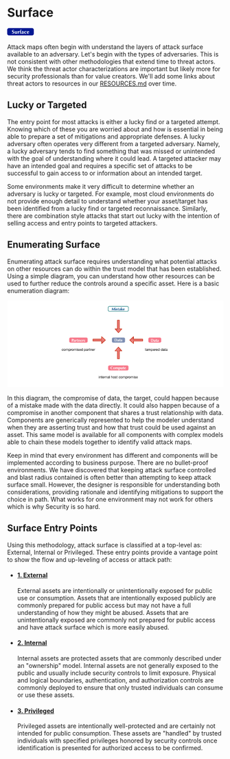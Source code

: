 # Surface
![Surface](../../_images/surface.png)

Attack maps often begin with understand the layers of attack surface available to an adversary.  Let's begin with the types of adversaries.  This is not consistent with other methodologies that extend time to threat actors.  We think the threat actor characterizations are important but likely more for security professionals than for value creators.  We'll add some links about threat actors to resources in our [RESOURCES.md](../../RESOURCES.md) over time.

## Lucky or Targeted
The entry point for most attacks is either a lucky find or a targeted attempt. Knowing which of these you are worried about and how is essential in being able to prepare a set of mitigations and appropriate defenses.  A lucky adversary often operates very different from a targeted adversary.  Namely, a lucky adversary tends to find something that was missed or unintended with the goal of understanding where it could lead.  A targeted attacker may have an intended goal and requires a specific set of attacks to be successful to gain access to or information about an intended target.

Some environments make it very difficult to determine whether an adversary is lucky or targeted.  For example, most cloud environments do not provide enough detail to understand whether your asset/target has been identified from a lucky find or targeted reconnaissance.  Similarly, there are combination style attacks that start out lucky with the intention of selling access and entry points to targeted attackers. 

## Enumerating Surface
Enumerating attack surface requires understanding what potential attacks on other resources can do within the trust model that has been established.  Using a simple diagram, you can understand how other resources can be used to further reduce the controls around a specific asset.  Here is a basic enumeration diagram:

![](../../_images/enumeration.png)

In this diagram, the compromise of data, the target, could happen because of a mistake made with the data directly.  It could also happen because of a compromise in another component that shares a trust relationship with data.  Components are generically represented to help the modeler understand when they are asserting trust and how that trust could be used against an asset. This same model is available for all components with complex models able to chain these models together to identify valid attack maps.

Keep in mind that every environment has different and components will be implemented according to business purpose. There are no bullet-proof environments.  We have discovered that keeping attack surface controlled and blast radius contained is often better than attempting to keep attack surface small.  However, the designer is responsible for understanding both considerations, providing rationale and identifying mitigations to support the choice in path.  What works for one environment may not work for others which is why Security is so hard.  

## Surface Entry Points

Using this methodology, attack surface is classified at a top-level as: External, Internal or Privileged.  These entry points provide a vantage point to show the flow and up-leveling of access or attack path: 

* #### [1. External](external/README.md)

	External assets are intentionally or unintentionally exposed for public use or consumption.  Assets that are intentionally exposed publicly are commonly prepared for public access but may not have a full understanding of how they might be abused.  Assets that are unintentionally exposed are commonly not prepared for public access and have attack surface which is more easily abused.

* #### [2. Internal](internal/README.md)

	Internal assets are protected assets that are commonly described under an "ownership" model. Internal assets are not generally exposed to the public and usually include security controls to limit exposure.  Physical and logical boundaries, authentication, and authorization controls are commonly deployed to ensure that only trusted individuals can consume or use these assets.

* #### [3. Privileged](privileged/README.md)
	
	Privileged assets are intentionally well-protected and are certainly not intended for public consumption.  These assets are "handled" by trusted individuals with specified privileges honored by security controls once identification is presented for authorized access to be confirmed.
